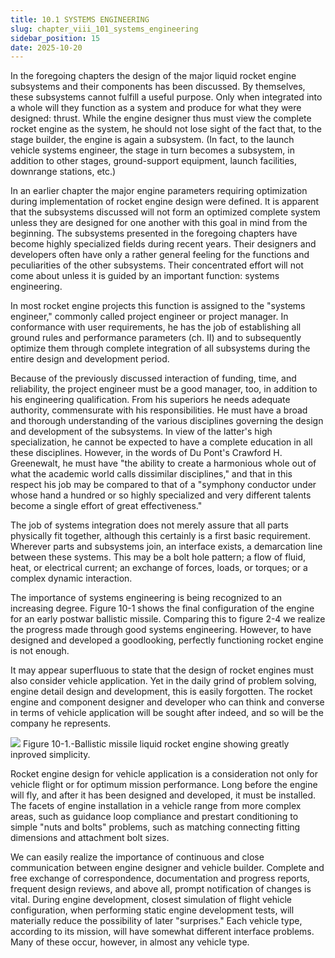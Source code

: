 ```yaml
---
title: 10.1 SYSTEMS ENGINEERING
slug: chapter_viii_101_systems_engineering
sidebar_position: 15
date: 2025-10-20
---
```


In the foregoing chapters the design of the major liquid rocket engine subsystems and their components has been discussed. By themselves, these subsystems cannot fulfill a useful purpose. Only when integrated into a whole will they function as a system and produce for what they were designed: thrust. While the engine designer thus must view the complete rocket engine as the system, he should not lose sight of the fact that, to the stage builder, the engine is again a subsystem. (In fact, to the launch vehicle systems engineer, the stage in turn becomes a subsystem, in addition to other stages, ground-support equipment, launch facilities, downrange stations, etc.)

In an earlier chapter the major engine parameters requiring optimization during implementation of rocket engine design were defined. It is apparent that the subsystems discussed will not form an optimized complete system unless they are designed for one another with this goal in mind from the beginning. The subsystems presented in the foregoing chapters have become highly specialized fields during recent years. Their designers and developers often have only a rather general feeling for the functions and peculiarities of the other subsystems. Their concentrated effort will not come about unless it is guided by an important function: systems engineering.

In most rocket engine projects this function is assigned to the "systems engineer," commonly called project engineer or project manager. In conformance with user requirements, he has the job of establishing all ground rules and performance parameters (ch. II) and to subsequently optimize them through complete integration of all subsystems during the entire design and development period.

Because of the previously discussed interaction of funding, time, and reliability, the project engineer must be a good manager, too, in addition to his engineering qualification. From his
superiors he needs adequate authority, commensurate with his responsibilities. He must have a broad and thorough understanding of the various disciplines governing the design and development of the subsystems. In view of the latter's high specialization, he cannot be expected to have a complete education in all these disciplines. However, in the words of Du Pont's Crawford H. Greenewalt, he must have "the ability to create a harmonious whole out of what the academic world calls dissimilar disciplines," and that in this respect his job may be compared to that of a "symphony conductor under whose hand a hundred or so highly specialized and very different talents become a single effort of great effectiveness."

The job of systems integration does not merely assure that all parts physically fit together, although this certainly is a first basic requirement. Wherever parts and subsystems join, an interface exists, a demarcation line between these systems. This may be a bolt hole pattern; a flow of fluid, heat, or electrical current; an exchange of forces, loads, or torques; or a complex dynamic interaction.

The importance of systems engineering is being recognized to an increasing degree. Figure 10-1 shows the final configuration of the engine for an early postwar ballistic missile. Comparing this to figure 2-4 we realize the progress made through good systems engineering. However, to have designed and developed a goodlooking, perfectly functioning rocket engine is not enough.

It may appear superfluous to state that the design of rocket engines must also consider vehicle application. Yet in the daily grind of problem solving, engine detail design and development, this is easily forgotten. The rocket engine and component designer and developer who can think and converse in terms of vehicle application will be sought after indeed, and so will be the company he represents.

![](/img/DLPRE/image_335.jpg)
Figure 10-1.-Ballistic missile liquid rocket engine showing greatly inproved simplicity.

Rocket engine design for vehicle application is a consideration not only for vehicle flight or for optimum mission performance. Long before the engine will fly, and after it has been designed and developed, it must be installed. The facets of engine installation in a vehicle range from more complex areas, such as guidance loop compliance and prestart conditioning to simple "nuts and bolts" problems, such as matching connecting fitting dimensions and attachment bolt sizes.

We can easily realize the importance of continuous and close communication between engine designer and vehicle builder. Complete and free exchange of correspondence, documentation and progress reports, frequent design reviews, and above all, prompt notification of changes is vital. During engine development, closest simulation of flight vehicle configuration, when performing static engine development tests, will materially reduce the possibility of later "surprises." Each vehicle type, according to its mission, will have somewhat different interface problems. Many of these occur, however, in almost any vehicle type.